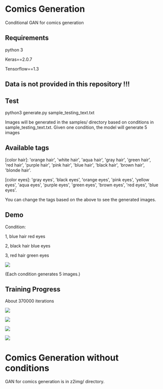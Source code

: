 # Comics Generation
Conditional GAN for comics generation

## Requirements
python 3

Keras==2.0.7

Tensorflow==1.3

## Data is not provided in this repository !!!

## Test
python3 generate.py sample_testing_text.txt

Images will be generated in the samples/ directory based on conditions in sample_testing_text.txt. Given one condition, the model will generate 5 images

## Available tags
[color hair]:
'orange hair', 'white hair', 'aqua hair', 'gray hair', 'green hair', 'red hair', 'purple hair', 'pink hair', 'blue hair', 'black hair', 'brown hair', 'blonde hair'.

[color eyes]: 
'gray eyes', 'black eyes', 'orange eyes', 'pink eyes', 'yellow eyes', 'aqua eyes', 'purple eyes', 'green eyes', 'brown eyes', 'red eyes', 'blue eyes'.

You can change the tags based on the above to see the generated images.

## Demo
Condition: 

1, blue hair red eyes

2, black hair blue eyes

3, red hair green eyes

![](https://raw.githubusercontent.com/cjerry1243/Comics_Generation/master/images/sample_testing_img.png)

(Each condition generates 5 images.)

## Training Progress 
About 370000 iterations

![](https://raw.githubusercontent.com/cjerry1243/Comics_Generation/master/images/progress1.png)

![](https://raw.githubusercontent.com/cjerry1243/Comics_Generation/master/images/progress2.png)

![](https://raw.githubusercontent.com/cjerry1243/Comics_Generation/master/images/progress3.png)

![](https://raw.githubusercontent.com/cjerry1243/Comics_Generation/master/images/progress4.png)

# Comics Generation without conditions
GAN for comics generation is in z2img/ directory.

